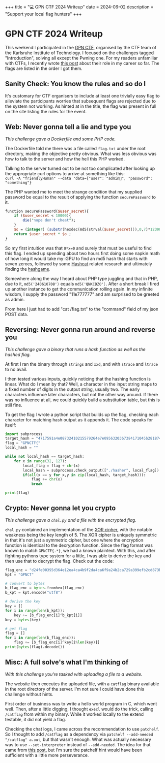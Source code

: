 +++
title = "💻 GPN CTF 2024 Writeup"
date = 2024-06-02
description = "Support your local flag hunters"
+++

# GPN CTF 2024 Writeup

This weekend I participated in the [GPN CTF](https://ctftime.org/event/2257), organised by the CTF team of the Karlsruhe Institute of Technology.
I focused on the challenges tagged "Introduction", solving all except the Pwning one.
For my readers unfamiliar with CTFs, I recently wrote [this post](https://port19.xyz/tech/ctf/) about their role in my career so far.
The flags are listed in the order I got them.

## Sanity Check: You know the rules and so do I

It's customary for CTF organisers to include at least one trivially easy flag to alleviate the participants worries that subsequent flags are rejected due to the system not working.
As hinted at in the title, the flag was present in full on the site listing the rules for the event.

## Web: Never gonna tell a lie and type you

*This challenge gave a Dockerfile and some PHP code.*

The Dockerfile told me there was a file called `flag.txt` under the root directory, making the objective pretty obvious.
What was less obvious was how to talk to the server and how the hell this PHP worked.

Talking to the server turned out to be not too complicated after looking up the appropriate curl options to arrive at something like this: \
`curl -A "friendlyHuman" --data 'data={"user": "admin🤠", "password": "something"}`

The PHP wanted me to meet the strange condition that my supplied password be equal to the result of applying the function `securePassword` to it.
```perl
function securePassword($user_secret){
    if ($user_secret < 10000){
        die("nope don't cheat");
    }
    $o = (integer) (substr(hexdec(md5(strval($user_secret))),0,7)*123981337);
    return $user_secret * $o ;
}
```

So my first intuition was that `0*x=0` and surely that must be useful to find this flag.
I ended up spending about two hours first doing some napkin math of how long it would take my iGPU to find an md5 hash that starts with seven zeroes, followed by some [Hashcat](https://hashcat.net/hashcat/) related research and ultimately finding the [hashgame](https://beneri.se/hashgame/).

Somewhere along the way I heard about PHP type juggling and that in PHP, due to it, `md5('240610708')` equals `md5('QNKCDZO')`.
After a short break I fired up another instance to get the communication rolling again.
In my infinite wisdom, I supply the password "11e777777" and am surprised to be greeted as admin.

From here I just had to add "cat /flag.txt" to the "command" field of my json POST data.

## Reversing: Never gonna run around and reverse you

*This challenge gave a binary that runs a hash function as well as the hashed flag.*

At first I ran the binary through `strings` and `xxd`, and with `strace` and `ltrace` to no avail.

I then tested various inputs, quickly noticing that the hashing function is linear. What do I mean by that?
Well, a character in the input string maps to a fixed number of digits in the output string, usually two.
The early characters influence later characters, but not the other way around.
If there was no influence at all, we could quickly build a substitution table, but this is still fine.

To get the flag I wrote a python script that builds up the flag, checking each character for matching hash output as it appends it.
The code speaks for itself:

```python
import subprocess
target_hash = "4717591a4e08732410215579264e7e0956320367384171045b28187402316e1a7243300f501946325a6a1f7810643b0a7e21566257083c63043404603f5763563e43"
flag = "GPNCTF{"
local_hash = ""

while not local_hash == target_hash:
    for x in range(32, 127):
        local_flag = flag + chr(x)
        local_hash = subprocess.check_output(["./hasher", local_flag]).decode()[:-1]
        if(all(x == y for x,y in zip(local_hash, target_hash))):
            flag += chr(x)
            break

print(flag)
```

## Crypto: Never gonna let you crypto

*This challenge gave a `chal.py` and a file with the encrypted flag.*

`chal.py` contained an implementation of the [XOR cipher](https://en.wikipedia.org/wiki/XOR_cipher), with the notable weakness being the key length of 5.
The XOR cipher is uniquely symmetric in that it's not just a symmetric cipher, but one where the encryption function is identical to the decryption function.
Since the flag format was known to match `GPNCTF{.*}`, we had a known plaintext.
With this, and after fighting pythons type system for a little, I was able to derive the key and then use that to decrypt the flag.
Check out the code:

```python
flag_enc = "d24fe00395d364e12ea4ca4b9f2da4ca6f9a24b2ca729a399efb2cd873b3ca7d9d1fb3a66a9b73a5b43e8f3d"
kpt = "GPNCT"

# convert to bytes
b_flag_enc = bytes.fromhex(flag_enc)
b_kpt = kpt.encode("utf8")

# derive the key
key = []
for i in range(len(b_kpt)):
    key += [b_flag_enc[i]^b_kpt[i]]
key = bytes(key)

# get flag
flag = []
for i in range(len(b_flag_enc)):
    flag += [b_flag_enc[i]^key[i%len(key)]]
print(bytes(flag).decode())
```

## Misc: A full solve's what I'm thinking of

*With this challenge you're tasked with uploading a file to a website.*

The website then executes the uploaded file, with a `catflag` binary available in the root directory of the server.
I'm not sure I could have done this challenge without hints.

First order of business was to write a hello world program in C, which went well.
Then, after a little digging, I thought `execl` would do the trick, calling `/catflag` from within my binary.
While it worked locally to the extend testable, it did not yield a flag.

Checking the chat logs, I came across the recommendation to use `patchelf`.
So I thought to add `/catflag` as a dependency via `patchelf --add-needed "/catflag" a.out`, but that wasn't enough.
What was actually necessary was to use `--set-interpreter` instead of `--add-needed`.
The idea for that came from [this post](https://klamp.works/2016/04/15/code-exec-ldd.html), but I'm sure the patchelf hint would have been sufficient with a little more perseverance.
